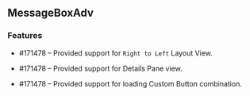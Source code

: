 ## MessageBoxAdv

### Features


* \#171478 – Provided support for `Right to Left` Layout View.

* \#171478 – Provided support for Details Pane view. 

* \#171478 – Provided support for loading Custom Button combination. 

